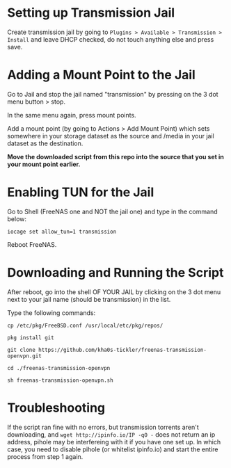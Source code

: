 # Setting up Transmission Jail
Create transmission jail by going to `Plugins > Available > Transmission > Install` and leave DHCP checked, do not touch anything else and press save.

# Adding a Mount Point to the Jail
Go to Jail and stop the jail named "transmission" by pressing on the 3 dot menu button > stop.

In the same menu again, press mount points.

Add a mount point (by going to Actions > Add Mount Point) which sets somewhere in your storage dataset as the source and /media in your jail dataset as the destination.

**Move the downloaded script from this repo into the source that you set in your mount point earlier.**

# Enabling TUN for the Jail
Go to Shell (FreeNAS one and NOT the jail one) and type in the command below:

`iocage set allow_tun=1 transmission`

Reboot FreeNAS.

# Downloading and Running the Script
After reboot, go into the shell OF YOUR JAIL by clicking on the 3 dot menu next to your jail name (should be transmission) in the list.

Type the following commands:

`cp /etc/pkg/FreeBSD.conf /usr/local/etc/pkg/repos/`

`pkg install git`

`git clone https://github.com/kha0s-tickler/freenas-transmission-openvpn.git`

`cd ./freenas-transmission-openvpn`

`sh freenas-transmission-openvpn.sh`

# Troubleshooting
If the script ran fine with no errors, but transmission torrents aren't downloading, and `wget http://ipinfo.io/IP -qO -` does not return an ip address, pihole may be interfereing with it if you have one set up. In which case, you need to disable pihole (or whitelist ipinfo.io) and start the entire process from step 1 again.
